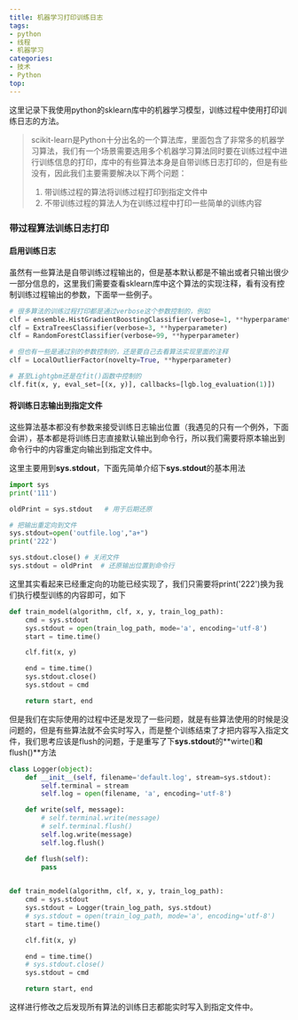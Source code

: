 ```yaml
---
title: 机器学习打印训练日志
tags: 
- python
- 线程
- 机器学习
categories:
- 技术
- Python
top:
---
```


这里记录下我使用python的sklearn库中的机器学习模型，训练过程中使用打印训练日志的方法。

<!--more-->

> scikit-learn是Python十分出名的一个算法库，里面包含了非常多的机器学习算法，我们有一个场景需要选用多个机器学习算法同时要在训练过程中进行训练信息的打印，库中的有些算法本身是自带训练日志打印的，但是有些没有，因此我们主要需要解决以下两个问题：
>
> 1. 带训练过程的算法将训练过程打印到指定文件中
> 2. 不带训练过程的算法人为在训练过程中打印一些简单的训练内容

### 带过程算法训练日志打印

#### 启用训练日志

虽然有一些算法是自带训练过程输出的，但是基本默认都是不输出或者只输出很少一部分信息的，这里我们需要查看sklearn库中这个算法的实现注释，看有没有控制训练过程输出的参数，下面举一些例子。

```python
# 很多算法的训练过程打印都是通过verbose这个参数控制的，例如
clf = ensemble.HistGradientBoostingClassifier(verbose=1, **hyperparameter)
clf = ExtraTreesClassifier(verbose=3, **hyperparameter)
clf = RandomForestClassifier(verbose=99, **hyperparameter)

# 但也有一些是通过别的参数控制的，还是要自己去看算法实现里面的注释
clf = LocalOutlierFactor(novelty=True, **hyperparameter)

# 甚至Lightgbm还是在fit()函数中控制的
clf.fit(x, y, eval_set=[(x, y)], callbacks=[lgb.log_evaluation(1)])
```

#### 将训练日志输出到指定文件

这些算法基本都没有参数来接受训练日志输出位置（我遇见的只有一个例外，下面会讲），基本都是将训练日志直接默认输出到命令行，所以我们需要将原本输出到命令行中的内容重定向输出到指定文件中。

这里主要用到**sys.stdout**，下面先简单介绍下**sys.stdout**的基本用法

```python
import sys
print('111')

oldPrint = sys.stdout   # 用于后期还原

# 把输出重定向到文件
sys.stdout=open('outfile.log',"a+") 
print('222')

sys.stdout.close() # 关闭文件
sys.stdout = oldPrint  # 还原输出位置到命令行
```

这里其实看起来已经重定向的功能已经实现了，我们只需要将print('222')换为我们执行模型训练的内容即可，如下

```python
def train_model(algorithm, clf, x, y, train_log_path):
    cmd = sys.stdout
    sys.stdout = open(train_log_path, mode='a', encoding='utf-8')
    start = time.time()

    clf.fit(x, y)

    end = time.time()
    sys.stdout.close()
    sys.stdout = cmd

    return start, end
```

但是我们在实际使用的过程中还是发现了一些问题，就是有些算法使用的时候是没问题的，但是有些算法就不会实时写入，而是整个训练结束了才把内容写入指定文件，我们思考应该是flush的问题，于是重写了下**sys.stdout**的**wirte()**和**flush()**方法

```python
class Logger(object):
    def __init__(self, filename='default.log', stream=sys.stdout):
        self.terminal = stream
        self.log = open(filename, 'a', encoding='utf-8')

    def write(self, message):
        # self.terminal.write(message)
        # self.terminal.flush()
        self.log.write(message)
        self.log.flush()

    def flush(self):
        pass
    

def train_model(algorithm, clf, x, y, train_log_path):
    cmd = sys.stdout
    sys.stdout = Logger(train_log_path, sys.stdout)
    # sys.stdout = open(train_log_path, mode='a', encoding='utf-8')
    start = time.time()

    clf.fit(x, y)

    end = time.time()
    # sys.stdout.close()
    sys.stdout = cmd

    return start, end
```

这样进行修改之后发现所有算法的训练日志都能实时写入到指定文件中。

